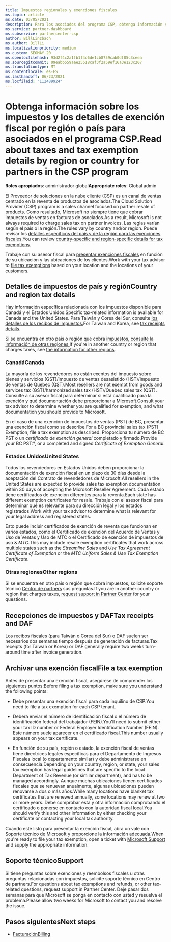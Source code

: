 ```yaml
---
title: Impuestos regionales y exenciones fiscales
ms.topic: article
ms.date: 03/05/2021
description: Para los asociados del programa CSP, obtenga información sobre las responsabilidades fiscales por región, cómo enviar exenciones fiscales para las ventas de CSP y cómo obtener soporte técnico para preguntas fiscales.
ms.service: partner-dashboard
ms.subservice: partnercenter-csp
author: BillLinzbach
ms.author: BillLi
ms.localizationpriority: medium
ms.custom: SEOMAY.20
ms.openlocfilehash: 93d2f4c2a1fb1f4c6de1cb8759cab0df85c3ceea
ms.sourcegitcommit: 09eabb559aae25518caf3f2a59ef16a3e123c207
ms.translationtype: MT
ms.contentlocale: es-ES
ms.lasthandoff: 06/23/2021
ms.locfileid: "112489924"
---
```

# <a name="read-about-taxes-and-tax-exemption-details-by-region-or-country-for-partners-in-the-csp-program"></a><span data-ttu-id="82580-103">Obtenga información sobre los impuestos y los detalles de exención fiscal por región o país para asociados en el programa CSP.</span><span class="sxs-lookup"><span data-stu-id="82580-103">Read about taxes and tax exemption details by region or country for partners in the CSP program</span></span>

<span data-ttu-id="82580-104">**Roles apropiados**: administrador global</span><span class="sxs-lookup"><span data-stu-id="82580-104">**Appropriate roles**: Global admin</span></span>

<span data-ttu-id="82580-105">El Proveedor de soluciones en la nube cliente (CSP) es un canal de ventas centrado en la reventa de productos de asociados.</span><span class="sxs-lookup"><span data-stu-id="82580-105">The Cloud Solution Provider (CSP) program is a sales channel focused on partner resale of products.</span></span> <span data-ttu-id="82580-106">Como resultado, Microsoft no siempre tiene que cobrar impuestos de ventas en facturas de asociados.</span><span class="sxs-lookup"><span data-stu-id="82580-106">As a result, Microsoft is not always required to charge sales tax on partner invoices.</span></span> <span data-ttu-id="82580-107">Las reglas varían según el país o la región.</span><span class="sxs-lookup"><span data-stu-id="82580-107">The rules vary by country and/or region.</span></span> <span data-ttu-id="82580-108">Puede revisar los [detalles específicos del país y de la región para las exenciones fiscales.](#country-and-region-tax-details)</span><span class="sxs-lookup"><span data-stu-id="82580-108">You can review [country-specific and region-specific details for tax exemptions](#country-and-region-tax-details).</span></span>

<span data-ttu-id="82580-109">Trabaje con su asesor fiscal para [presentar exenciones fiscales](#file-a-tax-exemption) en función de su ubicación y las ubicaciones de los clientes.</span><span class="sxs-lookup"><span data-stu-id="82580-109">Work with your tax advisor to [file tax exemptions](#file-a-tax-exemption) based on your location and the locations of your customers.</span></span>

## <a name="country-and-region-tax-details"></a><span data-ttu-id="82580-110">Detalles de impuestos de país y región</span><span class="sxs-lookup"><span data-stu-id="82580-110">Country and region tax details</span></span>

<span data-ttu-id="82580-111">Hay información específica relacionada con los impuestos disponible para Canadá y el Estados Unidos.</span><span class="sxs-lookup"><span data-stu-id="82580-111">Specific tax-related information is available for Canada and the United States.</span></span> <span data-ttu-id="82580-112">Para Taiwán y Corea del Sur, consulte [los detalles de los recibos de impuestos.](#tax-receipts-and-daf)</span><span class="sxs-lookup"><span data-stu-id="82580-112">For Taiwan and Korea, see [tax receipts details](#tax-receipts-and-daf).</span></span>

<span data-ttu-id="82580-113">Si se encuentra en otro país o región que cobra [impuestos, consulte la información de otras regiones.](#other-regions)</span><span class="sxs-lookup"><span data-stu-id="82580-113">If you're in another country or region that charges taxes, see [the information for other regions](#other-regions).</span></span>


### <a name="canada"></a><span data-ttu-id="82580-114">Canadá</span><span class="sxs-lookup"><span data-stu-id="82580-114">Canada</span></span>

<span data-ttu-id="82580-115">La mayoría de los revendedores no están exentos del impuesto sobre bienes y servicios (GST)/impuesto de ventas desasistido (HST)/Impuesto de ventas de Quebec (QST).</span><span class="sxs-lookup"><span data-stu-id="82580-115">Most resellers are not exempt from goods and services tax (GST)/harmonized sales tax (HST)/Quebec sales tax (QST).</span></span> <span data-ttu-id="82580-116">Consulte a su asesor fiscal para determinar si está cualificado para la exención y qué documentación debe proporcionar a Microsoft.</span><span class="sxs-lookup"><span data-stu-id="82580-116">Consult your tax advisor to determine whether you are qualified for exemption, and what documentation you should provide to Microsoft.</span></span>

<span data-ttu-id="82580-117">En el caso de una exención de impuestos de ventas (PST) de BC, presentar una exención fiscal como se describe.</span><span class="sxs-lookup"><span data-stu-id="82580-117">For a BC provincial sales tax (PST) Exemption, file a tax exemption as described.</span></span> <span data-ttu-id="82580-118">Proporciona tu número de BC PST o un *certificado de exención general* completado y firmado.</span><span class="sxs-lookup"><span data-stu-id="82580-118">Provide your BC PST#, or a completed and signed *Certificate of Exemption General*.</span></span>

### <a name="united-states"></a><span data-ttu-id="82580-119">Estados Unidos</span><span class="sxs-lookup"><span data-stu-id="82580-119">United States</span></span>

<span data-ttu-id="82580-120">Todos los revendedores en Estados Unidos deben proporcionar la documentación de exención fiscal en un plazo de 30 días desde la aceptación del Contrato de revendedores de Microsoft.</span><span class="sxs-lookup"><span data-stu-id="82580-120">All resellers in the United States are expected to provide sales tax exemption documentation within 30 days of accepting the Microsoft Reseller Agreement.</span></span> <span data-ttu-id="82580-121">Cada estado tiene certificados de exención diferentes para la reventa.</span><span class="sxs-lookup"><span data-stu-id="82580-121">Each state has different exemption certificates for resale.</span></span> <span data-ttu-id="82580-122">Trabaje con el asesor fiscal para determinar qué es relevante para su dirección legal y los estados registrados.</span><span class="sxs-lookup"><span data-stu-id="82580-122">Work with your tax advisor to determine what is relevant for your legal address and registered states.</span></span>

<span data-ttu-id="82580-123">Esto puede incluir certificados de exención de reventa que  funcionan  en varios estados, como el Certificado de exención del Acuerdo de Ventas y Uso de Ventas y Uso de MTC o el Certificado de exención de impuestos de uso & *MTC.*</span><span class="sxs-lookup"><span data-stu-id="82580-123">This may include resale exemption certificates that work across multiple states such as the *Streamline Sales* and *Use Tax Agreement Certificate of Exemption* or the *MTC Uniform Sales & Use Tax Exemption Certificate*.</span></span>

### <a name="other-regions"></a><span data-ttu-id="82580-124">Otras regiones</span><span class="sxs-lookup"><span data-stu-id="82580-124">Other regions</span></span>

<span data-ttu-id="82580-125">Si se encuentra en otro país o región que cobra impuestos, solicite soporte técnico [Centro de partners](#support) sus preguntas.</span><span class="sxs-lookup"><span data-stu-id="82580-125">If you are in another country or region that charges taxes, [request support in Partner Center](#support) for your questions.</span></span>

## <a name="tax-receipts-and-daf"></a><span data-ttu-id="82580-126">Recepciones de impuestos y DAF</span><span class="sxs-lookup"><span data-stu-id="82580-126">Tax receipts and DAF</span></span>

<span data-ttu-id="82580-127">Los recibos fiscales (para Taiwán o Corea del Sur) o DAF suelen ser necesarios dos semanas tiempo después de generación de facturas.</span><span class="sxs-lookup"><span data-stu-id="82580-127">Tax receipts (for Taiwan or Korea) or DAF generally require two weeks turn-around time after invoice generation.</span></span>

## <a name="file-a-tax-exemption"></a><span data-ttu-id="82580-128">Archivar una exención fiscal</span><span class="sxs-lookup"><span data-stu-id="82580-128">File a tax exemption</span></span>

<span data-ttu-id="82580-129">Antes de presentar una exención fiscal, asegúrese de comprender los siguientes puntos:</span><span class="sxs-lookup"><span data-stu-id="82580-129">Before filing a tax exemption, make sure you understand the following points:</span></span>

- <span data-ttu-id="82580-130">Debe presentar una exención fiscal para cada inquilino de CSP.</span><span class="sxs-lookup"><span data-stu-id="82580-130">You need to file a tax exemption for each CSP tenant.</span></span>

- <span data-ttu-id="82580-131">Deberá enviar el número de identificación fiscal o el número de identificación federal del trabajador (FEIN).</span><span class="sxs-lookup"><span data-stu-id="82580-131">You'll need to submit either your tax ID number or Federal Employer Identification Number (FEIN).</span></span> <span data-ttu-id="82580-132">Este número suele aparecer en el certificado fiscal.</span><span class="sxs-lookup"><span data-stu-id="82580-132">This number usually appears on your tax certificate.</span></span>

- <span data-ttu-id="82580-133">En función de su país, región o estado, la exención fiscal de ventas tiene directrices legales específicas para el Departamento de Ingresos Fiscales local (o departamento similar) y debe administrarse en consecuencia.</span><span class="sxs-lookup"><span data-stu-id="82580-133">Depending on your country, region, or state, your sales tax exemption has legal guidelines that are specific to the local Department of Tax Revenue (or similar department), and has to be managed accordingly.</span></span> <span data-ttu-id="82580-134">Aunque muchas ubicaciones tienen certificados fiscales que se renuevan anualmente, algunas ubicaciones pueden renovarse a dos o más años.</span><span class="sxs-lookup"><span data-stu-id="82580-134">While many locations have blanket tax certificates that are renewed annually, some locations may renew at two or more years.</span></span> <span data-ttu-id="82580-135">Debe comprobar esta y otra información comprobando el certificado o ponerse en contacto con la autoridad fiscal local.</span><span class="sxs-lookup"><span data-stu-id="82580-135">You should verify this and other information by either checking your certificate or contacting your local tax authority.</span></span>

<span data-ttu-id="82580-136">Cuando esté listo para presentar la exención fiscal, abra un vale con Soporte técnico de Microsoft [y](https://partner.microsoft.com/dashboard/support/csp/servicerequests/create?stage=2&topicid=92930319-ced6-c18b-d7a6-d62b22d60aa5) proporcione la información adecuada.</span><span class="sxs-lookup"><span data-stu-id="82580-136">When you're ready to file your tax exemption, open a ticket with [Microsoft Support](https://partner.microsoft.com/dashboard/support/csp/servicerequests/create?stage=2&topicid=92930319-ced6-c18b-d7a6-d62b22d60aa5) and supply the appropriate information.</span></span>

## <a name="support"></a><span data-ttu-id="82580-137">Soporte técnico</span><span class="sxs-lookup"><span data-stu-id="82580-137">Support</span></span>

<span data-ttu-id="82580-138">Si tiene preguntas sobre exenciones y reembolsos fiscales u otras preguntas relacionadas con impuestos, solicite soporte técnico en Centro de partners.</span><span class="sxs-lookup"><span data-stu-id="82580-138">For questions about tax exemptions and refunds, or other tax-related questions, request support in Partner Center.</span></span> <span data-ttu-id="82580-139">Deje pasar dos semanas para que Microsoft se ponga en contacto con usted y resuelva el problema.</span><span class="sxs-lookup"><span data-stu-id="82580-139">Please allow two weeks for Microsoft to contact you and resolve the issue.</span></span>

## <a name="next-steps"></a><span data-ttu-id="82580-140">Pasos siguientes</span><span class="sxs-lookup"><span data-stu-id="82580-140">Next steps</span></span>

- [<span data-ttu-id="82580-141">Facturación</span><span class="sxs-lookup"><span data-stu-id="82580-141">Billing</span></span>](billing.md)
